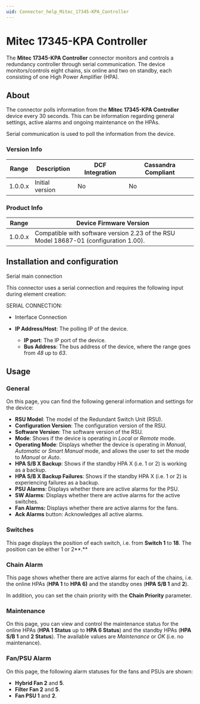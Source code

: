 ```yaml
---
uid: Connector_help_Mitec_17345-KPA_Controller
---
```


# Mitec 17345-KPA Controller

The **Mitec 17345-KPA Controller** connector monitors and controls a redundancy controller through serial communication. The device monitors/controls eight chains, six online and two on standby, each consisting of one High Power Amplifier (HPA).

## About

The connector polls information from the **Mitec 17345-KPA Controller** device every 30 seconds. This can be information regarding general settings, active alarms and ongoing maintenance on the HPAs.

Serial communication is used to poll the information from the device.

### Version Info

| **Range** | **Description** | **DCF Integration** | **Cassandra Compliant** |
|------------------|-----------------|---------------------|-------------------------|
| 1.0.0.x          | Initial version | No                  | No                      |

### Product Info

| Range     | Device Firmware Version                                                               |
|------------------|---------------------------------------------------------------------------------------|
| 1.0.0.x          | Compatible with software version 2.23 of the RSU Model 18687-01 (configuration 1.00). |

## Installation and configuration

Serial main connection

This connector uses a serial connection and requires the following input during element creation:

SERIAL CONNECTION:

- Interface Connection

- **IP Address/Host**: The polling IP of the device.
  - **IP port**: The IP port of the device.
  - **Bus Address**: The bus address of the device, where the range goes from *48* up to *63*.

## Usage

### General

On this page, you can find the following general information and settings for the device:

- **RSU Model**: The model of the Redundant Switch Unit (RSU).
- **Configuration Version**: The configuration version of the RSU.
- **Software Version**: The software version of the RSU.
- **Mode**: Shows if the device is operating in *Local* or *Remote* mode.
- **Operating Mode**: Displays whether the device is operating in *Manual*, *Automatic* or *Smart Manual* mode, and allows the user to set the mode to *Manual* or *Auto*.
- **HPA S/B X Backup**: Shows if the standby HPA X (i.e. 1 or 2) is working as a backup.
- **HPA S/B X Backup Failures**: Shows if the standby HPA X (i.e. 1 or 2) is experiencing failures as a backup.
- **PSU Alarms**: Displays whether there are active alarms for the PSU.
- **SW Alarms**: Displays whether there are active alarms for the active switches.
- **Fan Alarms:** Displays whether there are active alarms for the fans.
- **Ack Alarms** button: Acknowledges all active alarms.

### Switches

This page displays the position of each switch, i.e. from **Switch 1** to **18**. The position can be either 1 or 2**.**

### Chain Alarm

This page shows whether there are active alarms for each of the chains, i.e. the online HPAs (**HPA 1** to **HPA 6)** and the standby ones (**HPA S/B 1** and **2**).

In addition, you can set the chain priority with the **Chain Priority** parameter.

### Maintenance

On this page, you can view and control the maintenance status for the online HPAs (**HPA 1 Status** up to **HPA 6 Status**) and the standby HPAs (**HPA S/B 1** and **2 Status**). The available values are *Maintenance* or *OK* (i.e. no maintenance).

### Fan/PSU Alarm

On this page, the following alarm statuses for the fans and PSUs are shown:

- **Hybrid Fan 2** and **5**.
- **Filter Fan 2** and **5**.
- **Fan PSU 1** and **2**.
